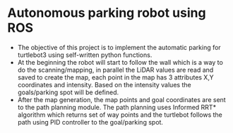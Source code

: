 # Autonomous parking robot using ROS

- The objective of this project is to implement the automatic parking for turtlebot3 using self-written python functions.
- At the beginning the robot will start to follow the wall which is a way to do the scanning/mapping, in parallel the LiDAR values are read and saved to create the map, each point in the map has 3 attributes X,Y coordinates and intensity. Based on the intensity values the goals/parking spot will be defined.
- After the map generation, the map points and goal coordinates are sent to the path planning module. The path planning uses Informed RRT* algorithm which returns set of way points and the turtlebot follows the path using PID controller to the goal/parking spot.
